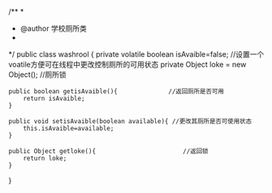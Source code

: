 /**
 * 
 * @author 学校厕所类
 *
 */
public class washrool {
	private volatile boolean isAvaible=false;	//设置一个voatile方便可在线程中更改控制厕所的可用状态
	private  Object loke = new Object();		//厕所锁
	
	public boolean getisAvaible(){				//返回厕所是否可用
		return isAvaible;
	}
		
	public void setisAvaible(boolean available){ //更改其厕所是否可使用状态
		this.isAvaible=available;
	}
	
	public Object getloke(){						//返回锁
		return loke;
	}
}

